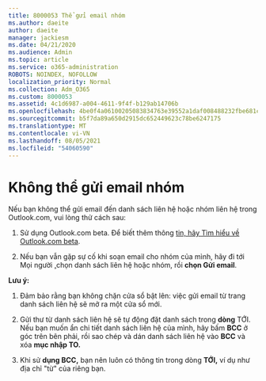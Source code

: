```yaml
---
title: 8000053 Thể gửi email nhóm
ms.author: daeite
author: daeite
manager: jackiesm
ms.date: 04/21/2020
ms.audience: Admin
ms.topic: article
ms.service: o365-administration
ROBOTS: NOINDEX, NOFOLLOW
localization_priority: Normal
ms.collection: Adm_O365
ms.custom: 8000053
ms.assetid: 4c1d6987-a004-4611-9f4f-b129ab14706b
ms.openlocfilehash: 4be0f4a06100205083834763e39552a1daf008488232fbe681c3ab71e549f764
ms.sourcegitcommit: b5f7da89a650d2915dc652449623c78be6247175
ms.translationtype: MT
ms.contentlocale: vi-VN
ms.lasthandoff: 08/05/2021
ms.locfileid: "54060590"
---
```

# <a name="unable-to-send-group-emails"></a>Không thể gửi email nhóm

Nếu bạn không thể gửi email đến danh sách liên hệ hoặc nhóm liên hệ trong Outlook.com, vui lòng thử cách sau:
  
1. Sử dụng Outlook.com beta. Để biết thêm thông [tin, hãy Tìm hiểu về Outlook.com beta](https://support.office.com/article/e2261c7f-d413-4084-8f22-21282f42d8cf).
    
2. Nếu bạn vẫn gặp sự cố khi soạn email cho nhóm của mình, hãy đi tới Mọi người [,](https://outlook.live.com/people/)chọn danh sách liên hệ hoặc nhóm, rồi **chọn Gửi email**.
    
 **Lưu ý:**
  
1. Đảm bảo rằng bạn không chặn cửa sổ bật lên: việc gửi email từ trang danh sách liên hệ sẽ mở ra một cửa sổ mới.
    
2. Gửi thư từ danh sách liên hệ sẽ tự động đặt danh sách trong **dòng** TỚI. Nếu bạn muốn ẩn chi tiết danh sách liên hệ của mình, hãy bấm **BCC** ở góc trên bên phải, rồi sao chép và dán danh sách liên hệ vào **BCC** và xóa **mục nhập TO.** 
    
3. Khi sử **dụng BCC,** bạn nên luôn có thông tin trong dòng **TỚI,** ví dụ như địa chỉ "từ" của riêng bạn. 
    

